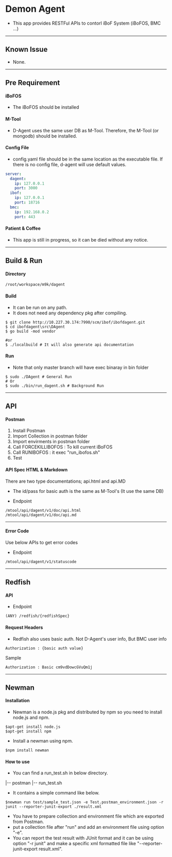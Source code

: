 # Demon Agent

*  This app provides RESTFul APIs to contorl iBoF System (iBoFOS, BMC ...)

***

## Known Issue
* None.

***

## Pre Requirement
#### iBoFOS
* The iBoFOS should be installed

#### M-Tool
* D-Agent uses the same user DB as M-Tool. Therefore, the M-Tool (or mongodb) should be installed. 

#### Config File
* config.yaml file should be in the same location as the executable file.
If there is no config file, d-agent will use default values.
```yaml
server:
  dagent:
    ip: 127.0.0.1
    port: 3000
  ibof:
    ip: 127.0.0.1
    port: 18716
  bmc:
    ip: 192.168.0.2
    port: 443
```

#### Patient & Coffee
* This app is still in progress, so it can be died without any notice.

***

## Build & Run
#### Directory
``` 
/root/workspace/m9k/dagent
```

#### Build
* It can be run on any path.
* It does not need any dependency pkg after compiling.
```shell script
$ git clone http://10.227.30.174:7990/scm/ibof/ibofdagent.git
$ cd ibofdagent\src\DAgent
$ go build -mod vendor

#or
$ ./localbuild # It will also generate api documentation
```
#### Run
* Note that only master branch will have exec binaray in bin folder
```shell script
$ sudo ./DAgent # General Run
# Or
$ sudo ./bin/run_dagent.sh # Background Run 
```

***

## API
#### Postman
1. Install Postman
2. Import Collection in postman folder
3. Import envirments in postman folder
4. Call FORCEKILLIBOFOS
    : To kill current iBoFOS  
5. Call RUNIBOFOS 
    : it exec "run_ibofos.sh"
6. Test

#### API Spec HTML & Markdown
There are two type documentations; api.html and api.MD
* The id/pass for basic auth is the same as M-Tool's (It use the same DB)

* Endpoint  
```
/mtool/api/dagent/v1/doc/api.html
/mtool/api/dagent/v1/doc/api.md
```

***

#### Error Code
Use below APIs to get error codes

* Endpoint
```
/mtool/api/dagent/v1/statuscode
```

***

## Redfish
#### API
* Endpoint
```
(ANY) /redfish/{redfishSpec}
```
  

#### Request Headers
* Redfish also uses basic auth. Not D-Agent's user info, But BMC user info 
```
Authorization : {basic auth value}
```

Sample
```
Authorization : Basic cm9vdDowcGVuQm1j
```

***

## Newman

#### Installation

- Newman is a node.js pkg and distributed by npm so you need to install node.js and npm.

```
$apt-get install node.js
$apt-get install npm
```

- Install a newman using npm.

```
$npm install newman
```

#### How to use

- You can find a run_test.sh in below directory.

 |-- postman
        |-- run_test.sh

- It contains a simple command like below.

```
$newman run test/sample_test.json -e Test.postman_environment.json -r junit --reporter-junit-export ./result.xml
```

- You have to prepare collection and environment file which are exported from Postman.
- put a collection file after "run" and add an environment file using option "-e".
- You can report the test result with JUnit format and it can be using option "-r junit" and make a specific xml formatted file like "--reporter-junit-export result.xml".
